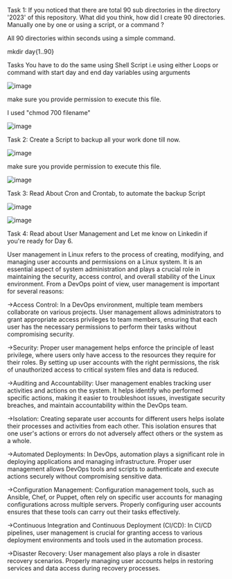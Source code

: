 Task 1: If you noticed that there are total 90 sub directories in the directory '2023' of this repository. What did you think, how did I create 90 directories. Manually one by one or using a script, or a command ?

All 90 directories within seconds using a simple command.

 mkdir day{1..90}

Tasks
You have to do the same using Shell Script i.e using either Loops or command with start day and end day variables using arguments

![image](https://github.com/ramnaniakshay/90DaysOfDevOps/assets/60702445/e52ad45e-e632-4460-b2db-9f9cb6301979)

make sure you provide permission to execute this file.

I used "chmod 700 filename"

![image](https://github.com/ramnaniakshay/90DaysOfDevOps/assets/60702445/cb56f4aa-0f92-4ca4-a016-4f0f8ab79899)

Task 2: Create a Script to backup all your work done till now.

![image](https://github.com/ramnaniakshay/90DaysOfDevOps/assets/60702445/0a21ed65-ff99-48f6-b60b-2b4927ad8206)

make sure you provide permission to execute this file.

![image](https://github.com/ramnaniakshay/90DaysOfDevOps/assets/60702445/ef792fef-dfa6-4983-b10c-d9998aaaadd1)

Task 3: Read About Cron and Crontab, to automate the backup Script

![image](https://github.com/ramnaniakshay/90DaysOfDevOps/assets/60702445/1ea93e4b-d92e-4d19-b712-bedb8dfab4b8)

![image](https://github.com/ramnaniakshay/90DaysOfDevOps/assets/60702445/9617d423-688e-47f9-9d0b-2193964832e8)

Task 4: Read about User Management and Let me know on Linkedin if you're ready for Day 6.

User management in Linux refers to the process of creating, modifying, and managing user accounts and permissions on a Linux system. It is an essential aspect of system administration and plays a crucial role in maintaining the security, access control, and overall stability of the Linux environment. From a DevOps point of view, user management is important for several reasons:

->Access Control: In a DevOps environment, multiple team members collaborate on various projects. User management allows administrators to grant appropriate access privileges to team members, ensuring that each user has the necessary permissions to perform their tasks without compromising security.

->Security: Proper user management helps enforce the principle of least privilege, where users only have access to the resources they require for their roles. By setting up user accounts with the right permissions, the risk of unauthorized access to critical system files and data is reduced.

->Auditing and Accountability: User management enables tracking user activities and actions on the system. It helps identify who performed specific actions, making it easier to troubleshoot issues, investigate security breaches, and maintain accountability within the DevOps team.

->Isolation: Creating separate user accounts for different users helps isolate their processes and activities from each other. This isolation ensures that one user's actions or errors do not adversely affect others or the system as a whole.

->Automated Deployments: In DevOps, automation plays a significant role in deploying applications and managing infrastructure. Proper user management allows DevOps tools and scripts to authenticate and execute actions securely without compromising sensitive data.

->Configuration Management: Configuration management tools, such as Ansible, Chef, or Puppet, often rely on specific user accounts for managing configurations across multiple servers. Properly configuring user accounts ensures that these tools can carry out their tasks effectively.

->Continuous Integration and Continuous Deployment (CI/CD): In CI/CD pipelines, user management is crucial for granting access to various deployment environments and tools used in the automation process.

->Disaster Recovery: User management also plays a role in disaster recovery scenarios. Properly managing user accounts helps in restoring services and data access during recovery processes.


